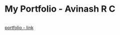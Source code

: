 <h1> My Portfolio - Avinash R C</h1><br>
<a href="https://avinash300802.github.io/portfolio/">portfolio - link</a>
